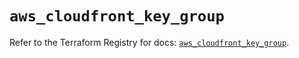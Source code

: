 # `aws_cloudfront_key_group`

Refer to the Terraform Registry for docs: [`aws_cloudfront_key_group`](https://registry.terraform.io/providers/hashicorp/aws/6.17.0/docs/resources/cloudfront_key_group).
